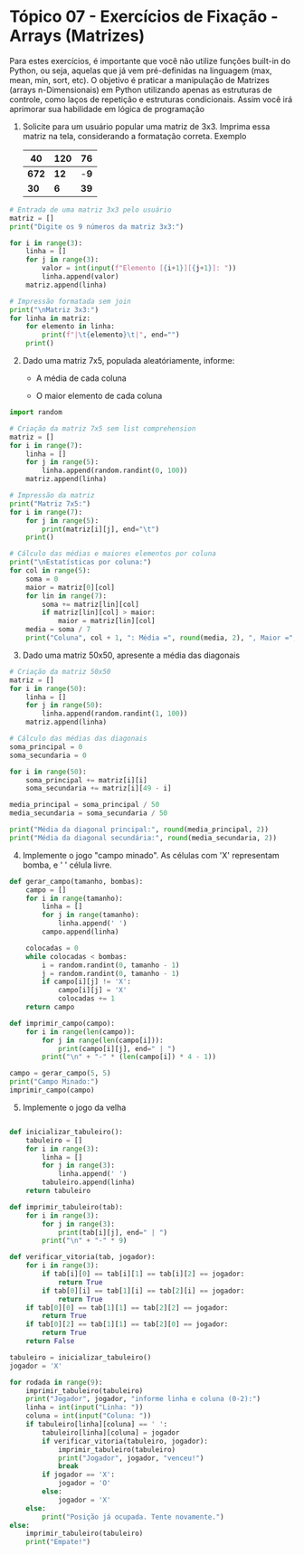 # Tópico 07 - Exercícios de Fixação - Arrays (Matrizes)

Para estes exercícios, é importante que você não utilize funções built-in do Python, ou seja, aquelas que já vem pré-definidas na linguagem (max, mean, min, sort, etc). O objetivo é praticar a manipulação de Matrizes (arrays n-Dimensionais) em Python utilizando apenas as estruturas de controle, como laços de repetição e estruturas condicionais. Assim você irá aprimorar sua habilidade em lógica de programação 

1. Solicite para um usuário popular uma matriz de 3x3. Imprima essa matriz na tela, considerando a formatação correta. Exemplo
   
   | 40      | 120    | 76     |
   | ------- | ------ | ------ |
   | **672** | **12** | -**9** |
   | **30**  | **6**  | **39** |

```python
# Entrada de uma matriz 3x3 pelo usuário
matriz = []
print("Digite os 9 números da matriz 3x3:")

for i in range(3):
    linha = []
    for j in range(3):
        valor = int(input(f"Elemento [{i+1}][{j+1}]: "))
        linha.append(valor)
    matriz.append(linha)

# Impressão formatada sem join
print("\nMatriz 3x3:")
for linha in matriz:
    for elemento in linha:
        print(f"|\t{elemento}\t|", end="")
    print()
```


2. Dado uma matriz 7x5, populada aleatóriamente, informe:
   
   	- A média de cada coluna
   
   	- O maior elemento de cada coluna

```python
import random

# Criação da matriz 7x5 sem list comprehension
matriz = []
for i in range(7):
    linha = []
    for j in range(5):
        linha.append(random.randint(0, 100))
    matriz.append(linha)

# Impressão da matriz
print("Matriz 7x5:")
for i in range(7):
    for j in range(5):
        print(matriz[i][j], end="\t")
    print()

# Cálculo das médias e maiores elementos por coluna
print("\nEstatísticas por coluna:")
for col in range(5):
    soma = 0
    maior = matriz[0][col]
    for lin in range(7):
        soma += matriz[lin][col]
        if matriz[lin][col] > maior:
            maior = matriz[lin][col]
    media = soma / 7
    print("Coluna", col + 1, ": Média =", round(media, 2), ", Maior =", maior)
```
3. Dado uma matriz 50x50, apresente a média das diagonais

```python
# Criação da matriz 50x50
matriz = []
for i in range(50):
    linha = []
    for j in range(50):
        linha.append(random.randint(1, 100))
    matriz.append(linha)

# Cálculo das médias das diagonais
soma_principal = 0
soma_secundaria = 0

for i in range(50):
    soma_principal += matriz[i][i]
    soma_secundaria += matriz[i][49 - i]

media_principal = soma_principal / 50
media_secundaria = soma_secundaria / 50

print("Média da diagonal principal:", round(media_principal, 2))
print("Média da diagonal secundária:", round(media_secundaria, 2))
```

4. Implemente o jogo "campo minado". As células com 'X' representam bomba, e '  ' célula livre.

```python
def gerar_campo(tamanho, bombas):
    campo = []
    for i in range(tamanho):
        linha = []
        for j in range(tamanho):
            linha.append(' ')
        campo.append(linha)

    colocadas = 0
    while colocadas < bombas:
        i = random.randint(0, tamanho - 1)
        j = random.randint(0, tamanho - 1)
        if campo[i][j] != 'X':
            campo[i][j] = 'X'
            colocadas += 1
    return campo

def imprimir_campo(campo):
    for i in range(len(campo)):
        for j in range(len(campo[i])):
            print(campo[i][j], end=" | ")
        print("\n" + "-" * (len(campo[i]) * 4 - 1))

campo = gerar_campo(5, 5)
print("Campo Minado:")
imprimir_campo(campo)
```
5. Implemente o jogo da velha
```python

def inicializar_tabuleiro():
    tabuleiro = []
    for i in range(3):
        linha = []
        for j in range(3):
            linha.append(' ')
        tabuleiro.append(linha)
    return tabuleiro

def imprimir_tabuleiro(tab):
    for i in range(3):
        for j in range(3):
            print(tab[i][j], end=" | ")
        print("\n" + "-" * 9)

def verificar_vitoria(tab, jogador):
    for i in range(3):
        if tab[i][0] == tab[i][1] == tab[i][2] == jogador:
            return True
        if tab[0][i] == tab[1][i] == tab[2][i] == jogador:
            return True
    if tab[0][0] == tab[1][1] == tab[2][2] == jogador:
        return True
    if tab[0][2] == tab[1][1] == tab[2][0] == jogador:
        return True
    return False

tabuleiro = inicializar_tabuleiro()
jogador = 'X'

for rodada in range(9):
    imprimir_tabuleiro(tabuleiro)
    print("Jogador", jogador, "informe linha e coluna (0-2):")
    linha = int(input("Linha: "))
    coluna = int(input("Coluna: "))
    if tabuleiro[linha][coluna] == ' ':
        tabuleiro[linha][coluna] = jogador
        if verificar_vitoria(tabuleiro, jogador):
            imprimir_tabuleiro(tabuleiro)
            print("Jogador", jogador, "venceu!")
            break
        if jogador == 'X':
            jogador = 'O'
        else:
            jogador = 'X'
    else:
        print("Posição já ocupada. Tente novamente.")
else:
    imprimir_tabuleiro(tabuleiro)
    print("Empate!")
```
